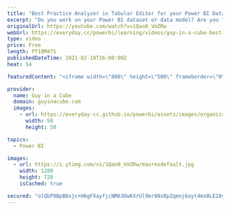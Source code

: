 ```yaml
---
title: "Best Practice Analyzer in Tabular Editor for your Power BI Dataset"
excerpt: "Do you work on your Power BI dataset or data model? Are you following best practices? Patrick walks you through a best practice analyzer set for Tabular Editor, from Michael Kolvasky, that can help you improve your data model.  Blog post: https://powerbi.microsoft.com/blog/best-practice-rules-to-improve-your-models-performance/"
originalUrl: https://youtube.com/watch?v=1Qan0_VmZRw
webUrl: https://everyday.cc/powerbi/learning/videos/guy-in-a-cube-best-practice-analyzer-in-tabular-editor-for-your-power-bi-dataset/
type: video
price: Free
length: PT10M47S
publishedDateTime: 2021-02-18T16:00:00Z
heat: 54

featuredContent: "<iframe width=\"800\" height=\"500\" frameborder=\"0\" src=\"https://www.youtube.com/embed/1Qan0_VmZRw\" allow=\"accelerometer; autoplay; encrypted-media; gyroscope; picture-in-picture\" allowfullscreen></iframe>"

provider:
  name: Guy in a Cube
  domain: guyinacube.com
  images:
    - url: https://everyday-cc.github.io/powerbi/assets/images/organizations/guyinacube.com-50x50.jpg
      width: 50
      height: 50

topics:
  - Power BI

images:
  - url: https://i.ytimg.com/vi/1Qan0_VmZRw/maxresdefault.jpg
    width: 1280
    height: 720
    isCached: true

secured: "olQbP8BpB8xjc+H6gFXayfjcNM63OwKXrUl9mr6NsBpZqmnj6oyt4ms0LE28yVn5Q3QsoQumB3plyJQSUPg0D17o8iu6APoA8zbNyCZk0rTBbIDGfjLH7V/oShDypdLcKKu6g02jRryCWaAC4rGl/E2s7v7xtle5UHui2casOET14jVf+tFnO+VS4wyW7mBujNJPowIwWwF589aEUnYgwLBx9N2eMhnjsr7WFFNICiZqhnxOA1I/ahDsNzDTXr7icmQwc4rwJFeGSbt+ocdZ6eLzw5qzQddbZtixh8/wcGMP2vDHBr3OYEbuWRm1h0KFVKqjXDgJ3imzdStTkworvSS1C4TS7kVVaVOWfsiViFBLTC1yGZwQpZd3+UNhZsROjmuV7N0znpwFjSpG7HVJYYa22/VOfb+wBahYpp1b3z0=;yZ2phPMDEMRavPv7s+eQCw=="
---
```



